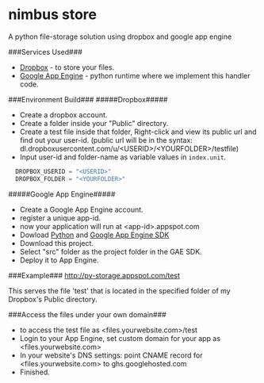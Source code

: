 nimbus store
=========

A python file-storage solution using dropbox and google app engine 


###Services Used###
* [Dropbox](http://dropbox.com) - to store your files.
* [Google App Engine](http://appengine.google.com) - python runtime where we implement this handler code.


###Environment Build###
#####Dropbox#####
* Create a dropbox account.
* Create a folder inside your "Public" directory.
* Create a test file inside that folder, Right-click and view its public url and find out your user-id. (public url will be in the syntax: dl.dropboxusercontent.com/u/\<USERID\>/\<YOURFOLDER\>/testfile)
* Input user-id and folder-name as variable values in `index.unit`.

```python
  DROPBOX_USERID = "<USERID>"
  DROPBOX_FOLDER = "<YOURFOLDER>"
```


#####Google App Engine#####
* Create a Google App Engine account.
* register a unique app-id.
* now your application will run at \<app-id\>.appspot.com
* Dowload [Python](http://python.org/download/releases/2.7.4/) and [Google App Engine SDK](http://googleappengine.googlecode.com/files/GoogleAppEngine-1.8.9.msi)
* Download this project.
* Select "src" folder as the project folder in the GAE SDK.
* Deploy it to App Engine.


###Example###
http://py-storage.appspot.com/test

This serves the file 'test' that is located in the specified folder of my Dropbox's Public directory.


###Access the files under your own domain###
* to access the test file as \<files.yourwebsite.com\>/test
* Login to your App Engine, set custom domain for your app as \<files.yourwebsite.com\>
* In your website's DNS settings: point CNAME record for \<files.yourwebsite.com\> to ghs.googlehosted.com
* Finished.
